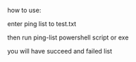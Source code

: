 how to use:

enter ping list to test.txt

then run ping-list powershell script or exe 

you will have succeed and failed list

